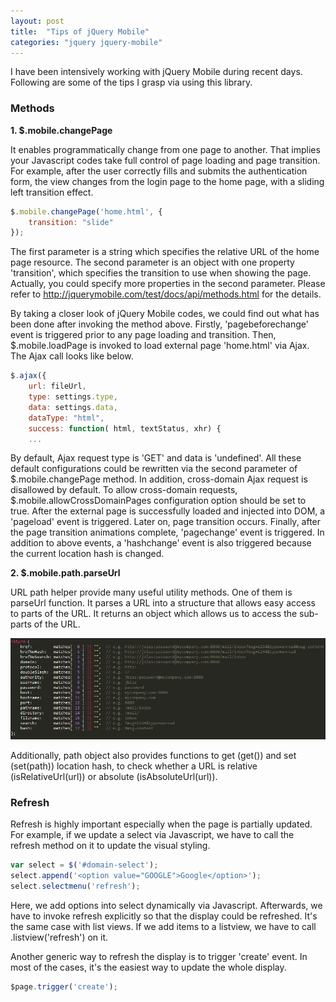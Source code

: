 ```yaml
---
layout: post
title:  "Tips of jQuery Mobile"
categories: "jquery jquery-mobile"
---
```


I have been intensively working with jQuery Mobile during recent days. Following are some of the tips I grasp via using this library.

### Methods

**1. $.mobile.changePage**

It enables programmatically change from one page to another. That implies your Javascript codes take full control of page loading and page transition. For example, after the user correctly fills and submits the authentication form, the view changes from the login page to the home page, with a sliding left transition effect.

```javascript
$.mobile.changePage('home.html', {
    transition: "slide"
});
```

The first parameter is a string which specifies the relative URL of the home page resource. The second parameter is an object with one property 'transition', which specifies the transition to use when showing the page. Actually, you could specify more properties in the second parameter. Please refer to http://jquerymobile.com/test/docs/api/methods.html for the details.

By taking a closer look of jQuery Mobile codes, we could find out what has been done after invoking the method above. Firstly, 'pagebeforechange' event is triggered prior to any page loading and transition. Then, $.mobile.loadPage is invoked to load external page 'home.html' via Ajax. The Ajax call looks like below.

```javascript
$.ajax({
    url: fileUrl,
    type: settings.type,
    data: settings.data,
    dataType: "html",
    success: function( html, textStatus, xhr) {
    ...
```

By default, Ajax request type is 'GET' and data is 'undefined'. All these default configurations could be rewritten via the second parameter of  $.mobile.changePage method. In addition, cross-domain Ajax request is disallowed by default. To allow cross-domain requests, $.mobile.allowCrossDomainPages configuration option should be set to true. After the external page is successfully loaded and injected into DOM, a 'pageload' event is triggered. Later on, page transition occurs. Finally, after the page transition animations complete, 'pagechange' event is triggered. In addition to above events, a 'hashchange' event is also triggered because the current location hash is changed.

**2. $.mobile.path.parseUrl**

URL path helper provide many useful utility methods. One of them is parseUrl function. It parses a URL into a structure that allows easy access to parts of the URL. It returns an object which allows us to access the sub-parts of the URL.

![Cascading Selector](/assets/2012-06-04-jquery-mobile-1.png "jquery mobile")

Additionally, path object also provides functions to get (get()) and set (set(path)) location hash, to check whether a URL is relative (isRelativeUrl(url)) or absolute (isAbsoluteUrl(url)).

### Refresh

Refresh is highly important especially when the page is partially updated. For example, if we update a select via Javascript, we have to call the refresh method on it to update the visual styling.

```javascript
var select = $('#domain-select');
select.append('<option value="GOOGLE">Google</option>');
select.selectmenu('refresh');
```

Here, we add options into select dynamically via Javascript. Afterwards, we have to invoke refresh explicitly so that the display could be refreshed. It's the same case with list views. If we add items to a listview, we have to call .listview('refresh') on it.

Another generic way to refresh the display is to trigger 'create' event.  In most of the cases, it's the easiest way to update the whole display.

```javascript
$page.trigger('create');
```